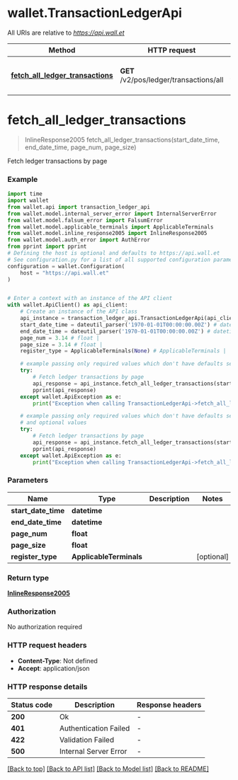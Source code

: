 # wallet.TransactionLedgerApi

All URIs are relative to *https://api.wall.et*

Method | HTTP request | Description
------------- | ------------- | -------------
[**fetch_all_ledger_transactions**](TransactionLedgerApi.md#fetch_all_ledger_transactions) | **GET** /v2/pos/ledger/transactions/all | Fetch ledger transactions by page


# **fetch_all_ledger_transactions**
> InlineResponse2005 fetch_all_ledger_transactions(start_date_time, end_date_time, page_num, page_size)

Fetch ledger transactions by page

### Example


```python
import time
import wallet
from wallet.api import transaction_ledger_api
from wallet.model.internal_server_error import InternalServerError
from wallet.model.falsum_error import FalsumError
from wallet.model.applicable_terminals import ApplicableTerminals
from wallet.model.inline_response2005 import InlineResponse2005
from wallet.model.auth_error import AuthError
from pprint import pprint
# Defining the host is optional and defaults to https://api.wall.et
# See configuration.py for a list of all supported configuration parameters.
configuration = wallet.Configuration(
    host = "https://api.wall.et"
)


# Enter a context with an instance of the API client
with wallet.ApiClient() as api_client:
    # Create an instance of the API class
    api_instance = transaction_ledger_api.TransactionLedgerApi(api_client)
    start_date_time = dateutil_parser('1970-01-01T00:00:00.00Z') # datetime | 
    end_date_time = dateutil_parser('1970-01-01T00:00:00.00Z') # datetime | 
    page_num = 3.14 # float | 
    page_size = 3.14 # float | 
    register_type = ApplicableTerminals(None) # ApplicableTerminals |  (optional)

    # example passing only required values which don't have defaults set
    try:
        # Fetch ledger transactions by page
        api_response = api_instance.fetch_all_ledger_transactions(start_date_time, end_date_time, page_num, page_size)
        pprint(api_response)
    except wallet.ApiException as e:
        print("Exception when calling TransactionLedgerApi->fetch_all_ledger_transactions: %s\n" % e)

    # example passing only required values which don't have defaults set
    # and optional values
    try:
        # Fetch ledger transactions by page
        api_response = api_instance.fetch_all_ledger_transactions(start_date_time, end_date_time, page_num, page_size, register_type=register_type)
        pprint(api_response)
    except wallet.ApiException as e:
        print("Exception when calling TransactionLedgerApi->fetch_all_ledger_transactions: %s\n" % e)
```


### Parameters

Name | Type | Description  | Notes
------------- | ------------- | ------------- | -------------
 **start_date_time** | **datetime**|  |
 **end_date_time** | **datetime**|  |
 **page_num** | **float**|  |
 **page_size** | **float**|  |
 **register_type** | **ApplicableTerminals**|  | [optional]

### Return type

[**InlineResponse2005**](InlineResponse2005.md)

### Authorization

No authorization required

### HTTP request headers

 - **Content-Type**: Not defined
 - **Accept**: application/json


### HTTP response details

| Status code | Description | Response headers |
|-------------|-------------|------------------|
**200** | Ok |  -  |
**401** | Authentication Failed |  -  |
**422** | Validation Failed |  -  |
**500** | Internal Server Error |  -  |

[[Back to top]](#) [[Back to API list]](../README.md#documentation-for-api-endpoints) [[Back to Model list]](../README.md#documentation-for-models) [[Back to README]](../README.md)

